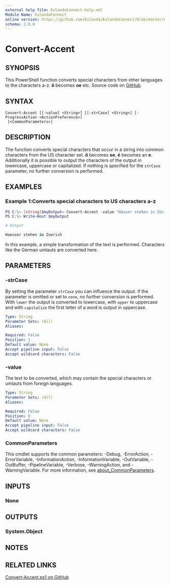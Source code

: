 ```yaml
---
external help file: EulandaConnect-help.xml
Module Name: EulandaConnect
online version: https://github.com/Eulanda/EulandaConnect/blob/master/docs/Convert-Accent.md
schema: 2.0.0
---
```


# Convert-Accent

## SYNOPSIS
This PowerShell function converts special characters from other languages to the characters a-z. **ö** becomes **oe** etc. Source code on [GitHub](https://github.com/Eulanda/EulandaConnect/blob/master/source/public/Convert-Accent.ps1).

## SYNTAX

```
Convert-Accent [[-value] <String>] [[-strCase] <String>] [-ProgressAction <ActionPreference>]
 [<CommonParameters>]
```

## DESCRIPTION
The function converts special characters that occur in a string into common characters from the US character set. **ö** becomes **oe**, **é** becomes an **e**.
Additionally it is possible to output the characters of the output in lowercase, uppercase or capitalized. If nothing is specified for the `strCase` parameter, no further conversion is performed.

## EXAMPLES

### Example 1:Converts special characters to US characters a-z
```powershell
PS C:\> [string]$myOutput= Convert-Accent -value "Häuser stehen in Zürich"
PS C:\> Write-Host $myOutput
```

```powershell
# Output

Haeuser stehen in Zuerich
```

In this example, a simple transformation of the text is performed. Characters like the German umlauts are converted here.

## PARAMETERS

### -strCase
By setting the parameter `strCase` you can influence the output. If the parameter is omitted or set to `none`, no further conversion is performed. With `lower` the output is converted to lowercase, with `upper` to uppercase and with `capitalize` the first letter of a word is output in uppercase.

```yaml
Type: String
Parameter Sets: (All)
Aliases:

Required: False
Position: 1
Default value: None
Accept pipeline input: False
Accept wildcard characters: False
```

### -value
The text to be converted, which may contain the special characters or umlauts from foreign languages.

```yaml
Type: String
Parameter Sets: (All)
Aliases:

Required: False
Position: 0
Default value: None
Accept pipeline input: False
Accept wildcard characters: False
```


### CommonParameters
This cmdlet supports the common parameters: -Debug, -ErrorAction, -ErrorVariable, -InformationAction, -InformationVariable, -OutVariable, -OutBuffer, -PipelineVariable, -Verbose, -WarningAction, and -WarningVariable. For more information, see [about_CommonParameters](http://go.microsoft.com/fwlink/?LinkID=113216).

## INPUTS

### None

## OUTPUTS

### System.Object
## NOTES

## RELATED LINKS

[Convert-Accent.ps1 on GitHub](https://github.com/Eulanda/EulandaConnect/blob/master/source/public/Convert-Accent.ps1)




